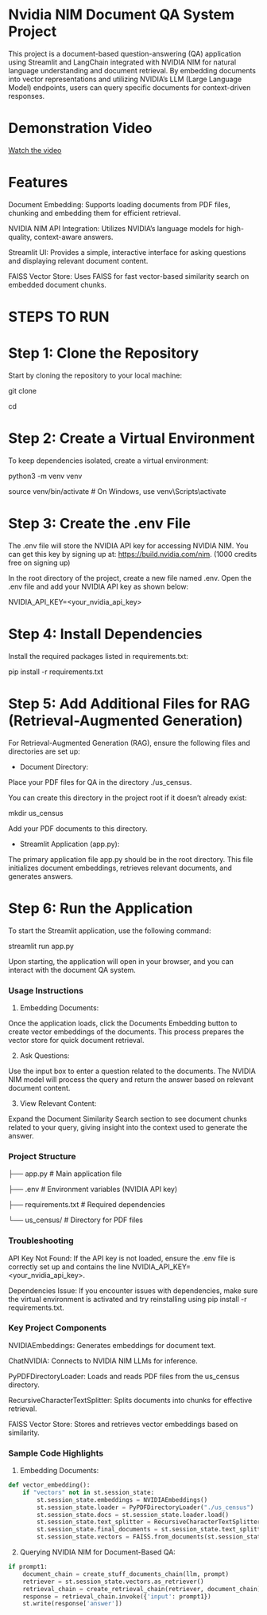 # Nvidia NIM Document QA System Project

This project is a document-based question-answering (QA) application using Streamlit and LangChain integrated with NVIDIA NIM for natural language understanding and document retrieval. By embedding documents into vector representations and utilizing NVIDIA’s LLM (Large Language Model) endpoints, users can query specific documents for context-driven responses.

# Demonstration Video

[Watch the video](./Demonstration%20video.mp4)


# Features
Document Embedding: Supports loading documents from PDF files, chunking and embedding them for efficient retrieval.

NVIDIA NIM API Integration: Utilizes NVIDIA’s language models for high-quality, context-aware answers.

Streamlit UI: Provides a simple, interactive interface for asking questions and displaying relevant document content.

FAISS Vector Store: Uses FAISS for fast vector-based similarity search on embedded document chunks.


# STEPS TO RUN
# Step 1: Clone the Repository

Start by cloning the repository to your local machine:

git clone <repository-url>

cd <repository-directory>

# Step 2: Create a Virtual Environment

To keep dependencies isolated, create a virtual environment:

python3 -m venv venv

source venv/bin/activate    # On Windows, use venv\Scripts\activate

# Step 3: Create the .env File

The .env file will store the NVIDIA API key for accessing NVIDIA NIM. You can get this key by signing up at: https://build.nvidia.com/nim. (1000 credits free on signing up)

In the root directory of the project, create a new file named .env. Open the .env file and add your NVIDIA API key as shown below:

NVIDIA_API_KEY=<your_nvidia_api_key>

# Step 4: Install Dependencies

Install the required packages listed in requirements.txt:

pip install -r requirements.txt

# Step 5: Add Additional Files for RAG (Retrieval-Augmented Generation)

For Retrieval-Augmented Generation (RAG), ensure the following files and directories are set up:

- Document Directory:

Place your PDF files for QA in the directory ./us_census.

You can create this directory in the project root if it doesn’t already exist:

mkdir us_census

Add your PDF documents to this directory.

- Streamlit Application (app.py):

The primary application file app.py should be in the root directory. This file initializes document embeddings, retrieves relevant documents, and generates answers.

# Step 6: Run the Application
To start the Streamlit application, use the following command:

streamlit run app.py

Upon starting, the application will open in your browser, and you can interact with the document QA system.



### Usage Instructions

1. Embedding Documents:

Once the application loads, click the Documents Embedding button to create vector embeddings of the documents. This process prepares the vector store for quick document retrieval.

2. Ask Questions:

Use the input box to enter a question related to the documents. The NVIDIA NIM model will process the query and return the answer based on relevant document content.

3. View Relevant Content:

Expand the Document Similarity Search section to see document chunks related to your query, giving insight into the context used to generate the answer.

### Project Structure

├── app.py               # Main application file

├── .env                 # Environment variables (NVIDIA API key)

├── requirements.txt     # Required dependencies

└── us_census/           # Directory for PDF files

### Troubleshooting

API Key Not Found: If the API key is not loaded, ensure the .env file is correctly set up and contains the line NVIDIA_API_KEY=<your_nvidia_api_key>.

Dependencies Issue: If you encounter issues with dependencies, make sure the virtual environment is activated and try reinstalling using pip install -r requirements.txt.



### Key Project Components

NVIDIAEmbeddings: Generates embeddings for document text.

ChatNVIDIA: Connects to NVIDIA NIM LLMs for inference.

PyPDFDirectoryLoader: Loads and reads PDF files from the us_census directory.

RecursiveCharacterTextSplitter: Splits documents into chunks for effective retrieval.

FAISS Vector Store: Stores and retrieves vector embeddings based on similarity.


### Sample Code Highlights

1. Embedding Documents:

```python
def vector_embedding():
    if "vectors" not in st.session_state:
        st.session_state.embeddings = NVIDIAEmbeddings()
        st.session_state.loader = PyPDFDirectoryLoader("./us_census")
        st.session_state.docs = st.session_state.loader.load()
        st.session_state.text_splitter = RecursiveCharacterTextSplitter(chunk_size=700, chunk_overlap=50)
        st.session_state.final_documents = st.session_state.text_splitter.split_documents(st.session_state.docs[:30])
        st.session_state.vectors = FAISS.from_documents(st.session_state.final_documents, st.session_state.embeddings)
```
        
2. Querying NVIDIA NIM for Document-Based QA:

```python
if prompt1:
    document_chain = create_stuff_documents_chain(llm, prompt)
    retriever = st.session_state.vectors.as_retriever()
    retrieval_chain = create_retrieval_chain(retriever, document_chain)
    response = retrieval_chain.invoke({'input': prompt1})
    st.write(response['answer'])
```
